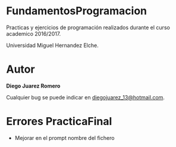 FundamentosProgramacion
===
Practicas y ejercicios de programación realizados durante el curso academico 2016/2017.

Universidad Miguel Hernandez Elche.
# Autor
**Diego Juarez Romero**

Cualquier bug se puede indicar en diegojuarez_13@hotmail.com.
# Errores PracticaFinal
 * Mejorar en el prompt nombre del fichero

